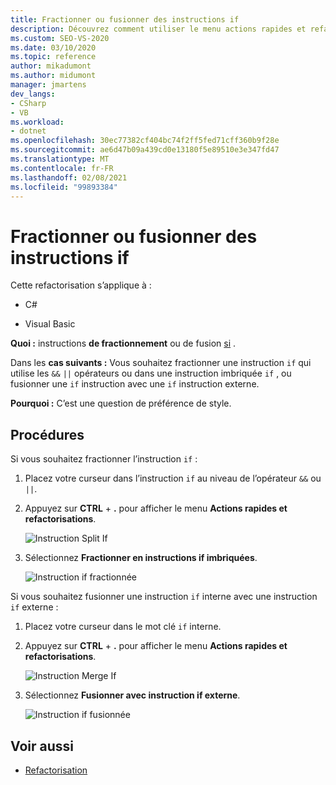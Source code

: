 ```yaml
---
title: Fractionner ou fusionner des instructions if
description: Découvrez comment utiliser le menu actions rapides et refactorisations pour fractionner ou fusionner des instructions If.
ms.custom: SEO-VS-2020
ms.date: 03/10/2020
ms.topic: reference
author: mikadumont
ms.author: midumont
manager: jmartens
dev_langs:
- CSharp
- VB
ms.workload:
- dotnet
ms.openlocfilehash: 30ec77382cf404bc74f2ff5fed71cff360b9f28e
ms.sourcegitcommit: ae6d47b09a439cd0e13180f5e89510e3e347fd47
ms.translationtype: MT
ms.contentlocale: fr-FR
ms.lasthandoff: 02/08/2021
ms.locfileid: "99893384"
---
```

# <a name="split-or-merge-if-statements"></a>Fractionner ou fusionner des instructions if

Cette refactorisation s’applique à :

- C#

- Visual Basic

**Quoi :** instructions **de fractionnement** ou de fusion [si](/dotnet/csharp/language-reference/keywords/if-else) .

Dans les **cas suivants :** Vous souhaitez fractionner une instruction `if` qui utilise les `&&` `||` opérateurs ou dans une instruction imbriquée `if` , ou fusionner une `if` instruction avec une `if` instruction externe.

**Pourquoi :** C’est une question de préférence de style.  

## <a name="how-to"></a>Procédures

Si vous souhaitez fractionner l’instruction `if` :

1. Placez votre curseur dans l’instruction `if` au niveau de l’opérateur `&&` ou `||`.

2. Appuyez sur **CTRL** + **.** pour afficher le menu **Actions rapides et refactorisations**.

    ![Instruction Split If](../media/split-if-statement.png)

3. Sélectionnez **Fractionner en instructions if imbriquées**.

    ![Instruction if fractionnée](../media/split-if-statement-complete.png)

Si vous souhaitez fusionner une instruction `if` interne avec une instruction `if` externe : 

1. Placez votre curseur dans le mot clé `if` interne.

2. Appuyez sur **CTRL** + **.** pour afficher le menu **Actions rapides et refactorisations**.

    ![Instruction Merge If](../media/merge-if-statement.png)

3. Sélectionnez **Fusionner avec instruction if externe**.

    ![Instruction if fusionnée](../media/merge-if-statement-complete.png)

## <a name="see-also"></a>Voir aussi

- [Refactorisation](../refactoring-in-visual-studio.md)